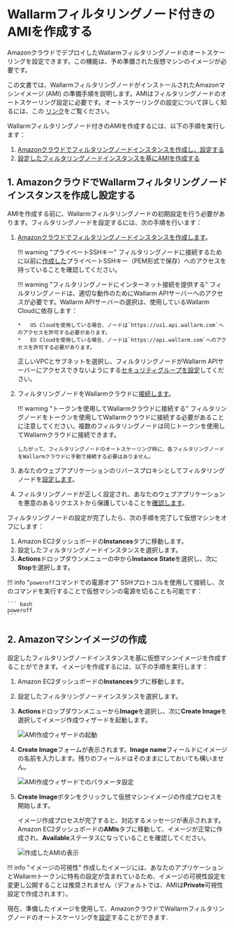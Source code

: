[link-docs-aws-autoscaling]:        autoscaling-group-guide.md
[link-docs-aws-node-setup]:         ../../../installation/cloud-platforms/aws/ami.md
[link-ssh-keys-guide]:              ../../../installation/cloud-platforms/aws/ami.md#1-create-a-pair-of-ssh-keys
[link-security-group-guide]:        ../../../installation/cloud-platforms/aws/ami.md#2-create-a-security-group
[link-cloud-connect-guide]:         ../../../installation/cloud-platforms/aws/ami.md#5-connect-the-filtering-node-to-the-wallarm-cloud
[link-docs-reverse-proxy-setup]:    ../../../installation/cloud-platforms/aws/ami.md#6-enable-wallarm-to-analyze-the-traffic
[link-docs-check-operation]:        ../../installation-check-operation-en.md

[img-launch-ami-wizard]:        ../../../images/installation-ami/auto-scaling/common/create-image/launch-ami-wizard.png 
[img-config-ami-wizard]:        ../../../images/installation-ami/auto-scaling/common/create-image/config-ami-wizard.png  
[img-explore-created-ami]:      ../../../images/installation-ami/auto-scaling/common/create-image/explore-ami.png

[anchor-node]:  #1-creating-and-configuring-the-wallarm-filtering-node-instance-in-the-amazon-cloud
[anchor-ami]:   #2-creating-an-amazon-machine-image

# Wallarmフィルタリングノード付きのAMIを作成する

AmazonクラウドでデプロイしたWallarmフィルタリングノードのオートスケーリングを設定できます。この機能は、予め準備された仮想マシンのイメージが必要です。

この文書では、WallarmフィルタリングノードがインストールされたAmazonマシンイメージ (AMI) の準備手順を説明します。AMIはフィルタリングノードのオートスケーリング設定に必要です。オートスケーリングの設定について詳しく知るには、この [リンク][link-docs-aws-autoscaling]をご覧ください。

Wallarmフィルタリングノード付きのAMIを作成するには、以下の手順を実行します：

1.  [Amazonクラウドでフィルタリングノードインスタンスを作成し、設定する][anchor-node]
2.  [設定したフィルタリングノードインスタンスを基にAMIを作成する][anchor-ami]


##  1. AmazonクラウドでWallarmフィルタリングノードインスタンスを作成し設定する

AMIを作成する前に、Wallarmフィルタリングノードの初期設定を行う必要があります。フィルタリングノードを設定するには、次の手順を行います：

1.  [Amazonクラウドでフィルタリングノードインスタンスを作成します][link-docs-aws-node-setup]。
    
    !!! warning "プライベートSSHキー"
        フィルタリングノードに接続するために以前に[作成した][link-ssh-keys-guide]プライベートSSHキー（PEM形式で保存）へのアクセスを持っていることを確認してください。

    !!! warning "フィルタリングノードにインターネット接続を提供する"
        フィルタリングノードは、適切な動作のためにWallarm APIサーバーへのアクセスが必要です。Wallarm APIサーバーの選択は、使用しているWallarm Cloudに依存します：
        
        *   US Cloudを使用している場合、ノードは`https://us1.api.wallarm.com`へのアクセスを許可する必要があります。
        *   EU Cloudを使用している場合、ノードは`https://api.wallarm.com`へのアクセスを許可する必要があります。
        
    正しいVPCとサブネットを選択し、フィルタリングノードがWallarm APIサーバーにアクセスできないようにする[セキュリティグループを設定][link-security-group-guide]してください。

2.  フィルタリングノードをWallarmクラウドに[接続します][link-cloud-connect-guide]。

    !!! warning "トークンを使用してWallarmクラウドに接続する"
        フィルタリングノードをトークンを使用してWallarmクラウドに接続する必要があることに注意してください。複数のフィルタリングノードは同じトークンを使用してWallarmクラウドに接続できます。 
        
        したがって、フィルタリングノードのオートスケーリング時に、各フィルタリングノードをWallarmクラウドに手動で接続する必要はありません。

3.  あなたのウェブアプリケーションのリバースプロキシとしてフィルタリングノードを[設定します][link-docs-reverse-proxy-setup]。

4.  フィルタリングノードが正しく設定され、あなたのウェブアプリケーションを悪意のあるリクエストから保護していることを[確認します][link-docs-check-operation]。

フィルタリングノードの設定が完了したら、次の手順を完了して仮想マシンをオフにします：

1.  Amazon EC2ダッシュボードの**Instances**タブに移動します。
2.  設定したフィルタリングノードインスタンスを選択します。
3.  **Actions**ドロップダウンメニューの中から**Instance State**を選択し、次に**Stop**を選択します。

!!! info "`poweroff`コマンドでの電源オフ"
    SSHプロトコルを使用して接続し、次のコマンドを実行することで仮想マシンの電源を切ることも可能です：
    
    ``` bash
    poweroff
    ```

##  2.  Amazonマシンイメージの作成

設定したフィルタリングノードインスタンスを基に仮想マシンイメージを作成することができます。イメージを作成するには、以下の手順を実行します：

1.  Amazon EC2ダッシュボードの**Instances**タブに移動します。
2.  設定したフィルタリングノードインスタンスを選択します。
3.  **Actions**ドロップダウンメニューから**Image**を選択し、次に**Create Image**を選択してイメージ作成ウィザードを起動します。

    ![AMI作成ウィザードの起動][img-launch-ami-wizard]
    
4.  **Create Image**フォームが表示されます。**Image name**フィールドにイメージの名前を入力します。残りのフィールドはそのままにしておいても構いません。

    ![AMI作成ウィザードでのパラメータ設定][img-config-ami-wizard]
    
5.  **Create Image**ボタンをクリックして仮想マシンイメージの作成プロセスを開始します。
    
    イメージ作成プロセスが完了すると、対応するメッセージが表示されます。Amazon EC2ダッシュボードの**AMIs**タブに移動して、イメージが正常に作成され、**Available**ステータスになっていることを確認してください。
    
    ![作成したAMIの表示][img-explore-created-ami]

!!! info "イメージの可視性"
    作成したイメージには、あなたのアプリケーションとWallarmトークンに特有の設定が含まれているため、イメージの可視性設定を変更し公開することは推奨されません（デフォルトでは、AMIは**Private**可視性設定で作成されます）。

現在、準備したイメージを使用して、AmazonクラウドでWallarmフィルタリングノードのオートスケーリングを[設定][link-docs-aws-autoscaling]することができます.